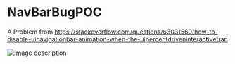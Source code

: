 # NavBarBugPOC

A Problem from https://stackoverflow.com/questions/63031560/how-to-disable-uinavigationbar-animation-when-the-uipercentdriveninteractivetran

![image description](https://media.giphy.com/media/lMlUCLRPYwyJq6Sfw0/source.gif)
